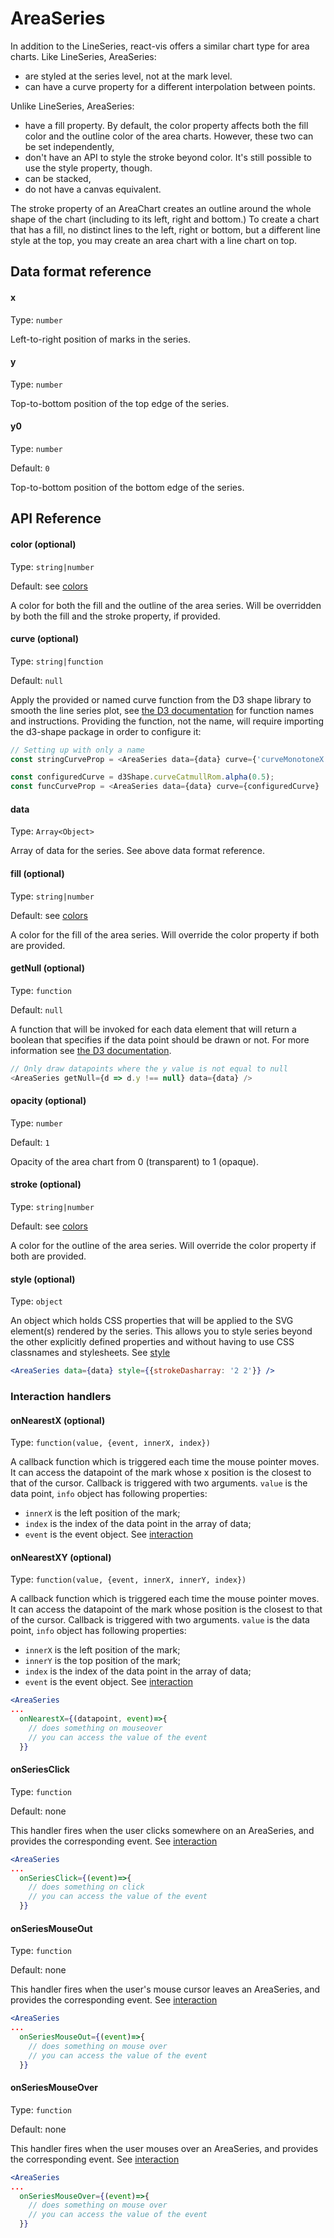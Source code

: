 # AreaSeries

<!-- INJECT:"AreaChartWithLink" -->

In addition to the LineSeries, react-vis offers a similar chart type for area
charts. Like LineSeries, AreaSeries:

- are styled at the series level, not at the mark level.
- can have a curve property for a different interpolation between points.

Unlike LineSeries, AreaSeries:

- have a fill property. By default, the color property affects both the fill
  color and the outline color of the area charts. However, these two can be set
  independently,
- don't have an API to style the stroke beyond color. It's still possible to use
  the style property, though.
- can be stacked,
- do not have a canvas equivalent.

The stroke property of an AreaChart creates an outline around the whole shape of
the chart (including to its left, right and bottom.) To create a chart that has
a fill, no distinct lines to the left, right or bottom, but a different line
style at the top, you may create an area chart with a line chart on top.

## Data format reference

#### x

Type: `number`

Left-to-right position of marks in the series.

#### y

Type: `number`

Top-to-bottom position of the top edge of the series.

#### y0

Type: `number`

Default: `0`

Top-to-bottom position of the bottom edge of the series.

## API Reference

#### color (optional)

Type: `string|number`

Default: see [colors](colors.md)

A color for both the fill and the outline of the area series. Will be overridden
by both the fill and the stroke property, if provided.

#### curve (optional)

Type: `string|function`

Default: `null`

Apply the provided or named curve function from the D3 shape library to smooth
the line series plot, see
[the D3 documentation](https://github.com/d3/d3-shape#curves) for function names
and instructions. Providing the function, not the name, will require importing
the d3-shape package in order to configure it:

```javascript
// Setting up with only a name
const stringCurveProp = <AreaSeries data={data} curve={'curveMonotoneX'} .../>;

const configuredCurve = d3Shape.curveCatmullRom.alpha(0.5);
const funcCurveProp = <AreaSeries data={data} curve={configuredCurve} .../>;
```

#### data

Type: `Array<Object>`

Array of data for the series. See above data format reference.

#### fill (optional)

Type: `string|number`

Default: see [colors](colors.md)

A color for the fill of the area series. Will override the color property if
both are provided.

#### getNull (optional)

Type: `function`

Default: `null`

A function that will be invoked for each data element that will return a boolean
that specifies if the data point should be drawn or not. For more information
see [the D3 documentation](https://github.com/d3/d3-shape#area_defined).

```javascript
// Only draw datapoints where the y value is not equal to null
<AreaSeries getNull={d => d.y !== null} data={data} />
```

#### opacity (optional)

Type: `number`

Default: `1`

Opacity of the area chart from 0 (transparent) to 1 (opaque).

#### stroke (optional)

Type: `string|number`

Default: see [colors](colors.md)

A color for the outline of the area series. Will override the color property if
both are provided.

#### style (optional)

Type: `object`

An object which holds CSS properties that will be applied to the SVG element(s)
rendered by the series. This allows you to style series beyond the other
explicitly defined properties and without having to use CSS classnames and
stylesheets. See [style](style.md)

```jsx
<AreaSeries data={data} style={{strokeDasharray: '2 2'}} />
```

### Interaction handlers

#### onNearestX (optional)

Type: `function(value, {event, innerX, index})`

A callback function which is triggered each time the mouse pointer moves. It can
access the datapoint of the mark whose x position is the closest to that of the
cursor. Callback is triggered with two arguments. `value` is the data point,
`info` object has following properties:

- `innerX` is the left position of the mark;
- `index` is the index of the data point in the array of data;
- `event` is the event object. See [interaction](interaction.md)

#### onNearestXY (optional)

Type: `function(value, {event, innerX, innerY, index})`

A callback function which is triggered each time the mouse pointer moves. It can
access the datapoint of the mark whose position is the closest to that of the
cursor. Callback is triggered with two arguments. `value` is the data point,
`info` object has following properties:

- `innerX` is the left position of the mark;
- `innerY` is the top position of the mark;
- `index` is the index of the data point in the array of data;
- `event` is the event object. See [interaction](interaction.md)

```jsx
<AreaSeries
...
  onNearestX={(datapoint, event)=>{
  	// does something on mouseover
  	// you can access the value of the event
  }}
```

#### onSeriesClick

Type: `function`

Default: none

This handler fires when the user clicks somewhere on an AreaSeries, and provides
the corresponding event. See [interaction](interaction.md)

```jsx
<AreaSeries
...
  onSeriesClick={(event)=>{
  	// does something on click
  	// you can access the value of the event
  }}
```

#### onSeriesMouseOut

Type: `function`

Default: none

This handler fires when the user's mouse cursor leaves an AreaSeries, and
provides the corresponding event. See [interaction](interaction.md)

```jsx
<AreaSeries
...
  onSeriesMouseOut={(event)=>{
  	// does something on mouse over
  	// you can access the value of the event
  }}
```

#### onSeriesMouseOver

Type: `function`

Default: none

This handler fires when the user mouses over an AreaSeries, and provides the
corresponding event. See [interaction](interaction.md)

```jsx
<AreaSeries
...
  onSeriesMouseOver={(event)=>{
  	// does something on mouse over
  	// you can access the value of the event
  }}
```
